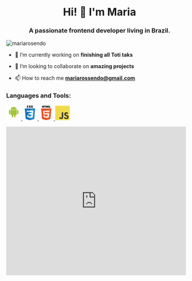 <h1 align="center">Hi! 👋 I'm Maria</h1>
<h3 align="center">A passionate frontend developer living in Brazil.</h3>

<p align="left"> <img src="https://komarev.com/ghpvc/?username=mariarosendo&label=Profile%20views&color=0e75b6&style=flat" alt="mariarosendo" /> </p>

- 🔭 I’m currently working on **finishing all Toti taks**

- 👯 I’m looking to collaborate on **amazing projects**

- 📫 How to reach me **mariarossendo@gmail.com**

<p align="left"></p>

<h3 align="left">Languages and Tools:</h3>
<p align="left"> <a href="https://developer.android.com" target="_blank" rel="noreferrer"> <img src="https://raw.githubusercontent.com/devicons/devicon/master/icons/android/android-original-wordmark.svg" alt="android" width="40" height="40"/> </a> <a href="https://www.w3schools.com/css/" target="_blank" rel="noreferrer"> <img src="https://raw.githubusercontent.com/devicons/devicon/master/icons/css3/css3-original-wordmark.svg" alt="css3" width="40" height="40"/> </a> <a href="https://www.w3.org/html/" target="_blank" rel="noreferrer"> <img src="https://raw.githubusercontent.com/devicons/devicon/master/icons/html5/html5-original-wordmark.svg" alt="html5" width="40" height="40"/> </a> <a href="https://developer.mozilla.org/en-US/docs/Web/JavaScript" target="_blank" rel="noreferrer"> <img src="https://raw.githubusercontent.com/devicons/devicon/master/icons/javascript/javascript-original.svg" alt="javascript" width="40" height="40"/> </a> </p>

<iframe src= "https://scratch.mit.edu/projects/433296825/embed" allowtransparency ="true" width ="485" height ="402" frameborder ="0"> </iframe>

